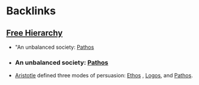 
# Backlinks
## [Free Hierarchy](<Free Hierarchy.md>)
- "An unbalanced society: [Pathos](<Pathos.md>)

- ### An unbalanced society: [Pathos](<Pathos.md>)

- [Aristotle](<Aristotle.md>) defined three modes of persuasion: [Ethos](<Ethos.md>) , [Logos](<Logos.md>), and [Pathos](<Pathos.md>).


